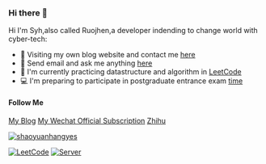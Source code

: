 ### Hi there 👋

<!--
**shaoyuanhangyes/shaoyuanhangyes** is a ✨ _special_ ✨ repository because its `README.md` (this file) appears on your GitHub profile.

Here are some ideas to get you started:

- 🔭 I’m currently working on ...
- 🌱 I’m currently learning ...
- 👯 I’m looking to collaborate on ...
- 🤔 I’m looking for help with ...
- 💬 Ask me about ...
- 📫 How to reach me: ...
- 😄 Pronouns: ...
- ⚡ Fun fact: ...
-->
Hi I'm Syh,also called Ruojhen,a developer indending to change world with cyber-tech:
- 📡 Visiting my own blog website and contact me [here](https://shaoyuanhangyes.github.io)
- 📩 Send email and ask me anything [here](mailto:shaoyuanhangoutlook@gmail.com)
- 📓 I'm currently practicing datastructure and algorithm in [LeetCode](https://leetcode-cn.com/)
- 💻 I'm preparing to participate in postgraduate entrance exam [time](http://shaoyuanhangyes.cn/#when)

#### Follow Me
[My Blog](https://shaoyuanhangyes.github.io)
[My Wechat Official Subscription](https://mmbiz.qpic.cn/mmbiz_jpg/qDGMcCicRerNOJhzcqxzSRRPRs4e7loX4BVeXkwgKAbJ4z23aicicefGcLaxwx88RNd8expJ6cdQWACZBa4zyoP8Q/0?wx_fmt=jpeg)
[Zhihu](https://www.zhihu.com/people/shao-yuan-hang-10)

[![shaoyuanhangyes](https://github-readme-stats.vercel.app/api?username=shaoyuanhangyes&show_icons=true&title_color=fff&icon_color=79ff97&text_color=9f9f9f&bg_color=151515)](https://github.com/shaoyuanhangyes/shaoyuanhangyes)

[![LeetCode](https://github-readme-stats.vercel.app/api/pin/?username=shaoyuanhangyes&repo=LeetCode&title_color=fff&icon_color=79ff97&text_color=9f9f9f&bg_color=151515)](https://github.com/shaoyuanhangyes/LeetCode)
[![Server](https://github-readme-stats.vercel.app/api/pin/?username=shaoyuanhangyes&repo=Server&title_color=fff&icon_color=79ff97&text_color=9f9f9f&bg_color=151515)](https://github.com/shaoyuanhangyes/Server)
